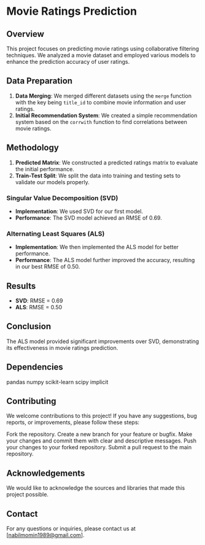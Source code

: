 # Movie Ratings Prediction

## Overview
This project focuses on predicting movie ratings using collaborative filtering techniques. We analyzed a movie dataset and employed various models to enhance the prediction accuracy of user ratings.

## Data Preparation
1. **Data Merging**: We merged different datasets using the `merge` function with the key being `title_id` to combine movie information and user ratings.
2. **Initial Recommendation System**: We created a simple recommendation system based on the `corrwith` function to find correlations between movie ratings.

## Methodology
1. **Predicted Matrix**: We constructed a predicted ratings matrix to evaluate the initial performance.
2. **Train-Test Split**: We split the data into training and testing sets to validate our models properly.

### Singular Value Decomposition (SVD)
- **Implementation**: We used SVD for our first model.
- **Performance**: The SVD model achieved an RMSE of 0.69.

### Alternating Least Squares (ALS)
- **Implementation**: We then implemented the ALS model for better performance.
- **Performance**: The ALS model further improved the accuracy, resulting in our best RMSE of 0.50.

## Results
- **SVD**: RMSE = 0.69
- **ALS**: RMSE = 0.50

## Conclusion
The ALS model provided significant improvements over SVD, demonstrating its effectiveness in movie ratings prediction.

## Dependencies
pandas
numpy
scikit-learn
scipy
implicit

## Contributing
We welcome contributions to this project! If you have any suggestions, bug reports, or improvements, please follow these steps:

Fork the repository.
Create a new branch for your feature or bugfix.
Make your changes and commit them with clear and descriptive messages.
Push your changes to your forked repository.
Submit a pull request to the main repository.

## Acknowledgements
We would like to acknowledge the sources and libraries that made this project possible.

## Contact
For any questions or inquiries, please contact us at [nabilmomin1989@gmail.com].
